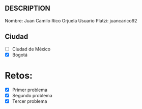 ## DESCRIPTION

Nombre: Juan Camilo Rico Orjuela
Usuario Platzi: juancarico92

## Ciudad
- [ ] Ciudad de México
- [x] Bogotá

# Retos:
  - [x] Primer problema
  - [x] Segundo problema
  - [x] Tercer problema
